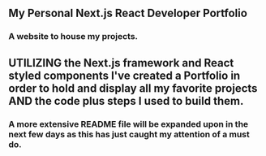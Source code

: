 ## My Personal Next.js React Developer Portfolio

### A website to house my projects. 
## UTILIZING the Next.js framework and React styled components I've created a Portfolio in order to hold and display all my favorite projects AND the code plus steps I used to build them.
### A more extensive README file will be expanded upon in the next few days as this has just caught my attention of a must do.
